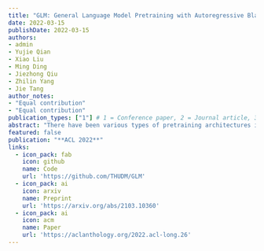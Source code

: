 ```yaml
---
title: "GLM: General Language Model Pretraining with Autoregressive Blank Infilling"
date: 2022-03-15
publishDate: 2022-03-15
authors:
- admin
- Yujie Qian
- Xiao Liu
- Ming Ding
- Jiezhong Qiu
- Zhilin Yang
- Jie Tang
author_notes:
- "Equal contribution"
- "Equal contribution"
publication_types: ["1"] # 1 = Conference paper, 2 = Journal article, 3 = Preprint / working paper
abstract: "There have been various types of pretraining architectures including autoencoding models (e.g., BERT), autoregressive models (e.g., GPT), and encoder-decoder models (e.g., T5). On the other hand, NLP tasks differ in nature, with three main categories being natural language understanding (NLU), unconditional generation, and conditional generation, while none of the pretraining frameworks performs the best for all tasks. We propose a General Language Model (GLM)  based on autoregressive blank infilling to address this challenge. The proposed architecture has two major benefits: (1) It improves pretrain-finetune consistency via cloze-style finetuning and naturally handles variable-length blank infilling which is crucial for many downstream tasks. Empirically, GLM substantially outperforms BERT on the SuperGLUE natural language understanding benchmark with the same amount of pretraining data and steps. (2) It is flexible enough to handle various NLP tasks with a single pretrained model. GLM with 1.25x parameters of BERT-Large achieves the best performance in NLU, conditional and unconditional generation at the same time, demonstrating its generalizability to different downstream tasks."
featured: false
publication: "**ACL 2022**"
links:
  - icon_pack: fab
    icon: github
    name: Code
    url: 'https://github.com/THUDM/GLM'
  - icon_pack: ai
    icon: arxiv
    name: Preprint
    url: 'https://arxiv.org/abs/2103.10360'
  - icon_pack: ai
    icon: acm
    name: Paper
    url: 'https://aclanthology.org/2022.acl-long.26'
---
```


